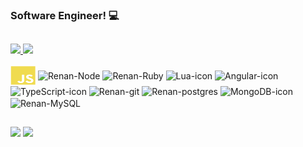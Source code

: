 ### Software Engineer!</strong> 💻

##

<div>
  <a href="https://github.com/renanofc">
    <img height="180em" src="https://github-readme-stats.vercel.app/api?username=renanofc&show_icons=true&theme=cobalt&include_all_commits=true&count_private=true"/>
    <img height="180em" src="https://github-readme-stats.vercel.app/api/top-langs/?username=renanofc&layout=compact&langs_count=7&theme=cobalt"/>
  </a>
</div>

<div style="display: inline_block"><br>
  <img align="center" alt="Renan-Js" height="30" width="40" src="https://raw.githubusercontent.com/devicons/devicon/master/icons/javascript/javascript-plain.svg">
  <img align="center" alt="Renan-Node" height="30" width="40" src="https://cdn.jsdelivr.net/gh/devicons/devicon/icons/nodejs/nodejs-original.svg">
  <img align="center" alt="Renan-Ruby" height="30" width="40" src="https://cdn.jsdelivr.net/gh/devicons/devicon/icons/ruby/ruby-original.svg">
  <img align="center" alt="Lua-icon" height="30" width="40" src="https://cdn.jsdelivr.net/gh/devicons/devicon/icons/lua/lua-original.svg">
  <img align="center" alt="Angular-icon" height="30" width="40" src="https://cdn.jsdelivr.net/gh/devicons/devicon/icons/angularjs/angularjs-original.svg">
  <img align="center" alt="TypeScript-icon" height="30" width="40" src="https://cdn.jsdelivr.net/gh/devicons/devicon/icons/typescript/typescript-original.svg">
  <img align="center" alt="Renan-git" height="30" width="40" src="https://cdn.jsdelivr.net/gh/devicons/devicon/icons/git/git-original.svg">
  <img align="center" alt="Renan-postgres" height="30" width="40" src="https://cdn.jsdelivr.net/gh/devicons/devicon/icons/postgresql/postgresql-original.svg">
  <img align="center" alt="MongoDB-icon" height="30" width="40" src="https://cdn.jsdelivr.net/gh/devicons/devicon/icons/mongodb/mongodb-original.svg">
  <img align="center" alt="Renan-MySQL" height="30" width="40" src="https://cdn.jsdelivr.net/gh/devicons/devicon/icons/mysql/mysql-original-wordmark.svg">
</div>

##

<div>
  <a href = "mailto:renanmoreira.po@gmail.com"><img src="https://img.shields.io/badge/-Gmail-%23333?style=for-the-badge&logo=gmail&logoColor=white" target="_blank"></a>
  <a href="https://www.linkedin.com/in/renan-moreira-489361250/" target="_blank"><img src="https://img.shields.io/badge/-LinkedIn-%230077B5?style=for-the-badge&logo=linkedin&logoColor=white" target="_blank"></a>
</div>

